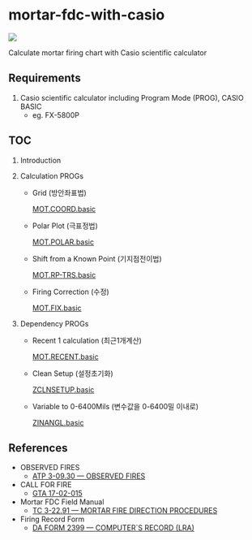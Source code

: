 # mortar-fdc-with-casio

<img src="https://img.shields.io/badge/casio_basic-blue?style=for-the-badge&logo=visualbasic&logoColor=ffffff" />

Calculate mortar firing chart with Casio scientific calculator

## Requirements

1. Casio scientific calculator including Program Mode (PROG), CASIO BASIC
   - eg. FX-5800P

## TOC

1. Introduction



2. Calculation PROGs
    - Grid (방안좌표법)
      
      [MOT.COORD.basic](./MOT.COORD.basic)
      
    - Polar Plot (극표정법)

      [MOT.POLAR.basic](./MOT.POLAR.basic)
      
    - Shift from a Known Point (기지점전이법)
      
      [MOT.RP-TRS.basic](./MOT.RP-TRS.basic)
      
    - Firing Correction (수정)

      [MOT.FIX.basic](./MOT.FIX.basic)
      
3. Dependency PROGs
   - Recent 1 calculation (최근1개계산)
     
     [MOT.RECENT.basic](./MOT.RECENT.basic)
     
   - Clean Setup (설정초기화)
   
     [ZCLNSETUP.basic](./ZCLNSETUP.basic)
     
   - Variable to 0-6400Mils (변수값을 0-6400밀 이내로)
     
     [ZINANGL.basic](./ZINANGL.basic)

## References

- OBSERVED FIRES
   - [ATP 3-09.30 — OBSERVED FIRES](./references-archive/ARN5011_ATP%203-09x30%20FINAL%20WEB.pdf)
- CALL FOR FIRE
   - [GTA 17-02-015](./references-archive/call_for_fire.pdf)
- Mortar FDC Field Manual
   - [TC 3-22.91 — MORTAR FIRE DIRECTION PROCEDURES](./references-archive/ARN3488_TC%203-22x91%20FINAL%20WEB%201.pdf)
- Firing Record Form
   - [DA FORM 2399 — COMPUTER`S RECORD (LRA)](./references-archive/ARN3823_DA%20FORM%202399%20FINAL.pdf)
